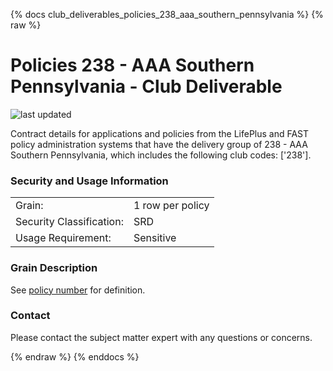 
{% docs club_deliverables_policies_238_aaa_southern_pennsylvania %}
{% raw %}

# Policies 238 - AAA Southern Pennsylvania - Club Deliverable

![last updated](assets/update_badges/club_deliverables_policies_238_aaa_southern_pennsylvania.svg)

Contract details for applications and policies from the LifePlus and FAST policy administration
systems that have the delivery group of 238 - AAA Southern Pennsylvania, which includes the following
club codes: ['238'].

### Security and Usage Information
|     |     |
| --- | --- |
| Grain:                   | 1 row per policy |
| Security Classification: | SRD  |
| Usage Requirement:       | Sensitive |

### Grain Description
See [policy number](#!/exposure/docs.business_glossary.glossary#policy_number)
for definition.

### Contact
Please contact the subject matter expert with any questions or concerns.


{% endraw %}
{% enddocs %}
    
